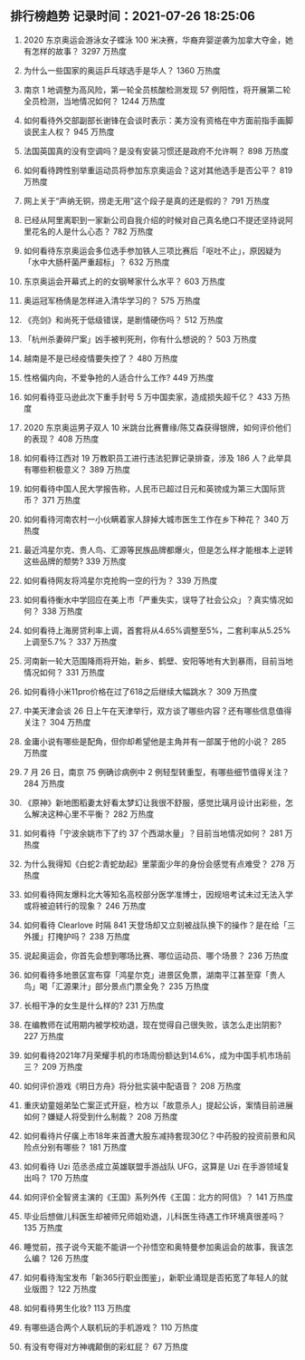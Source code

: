 
## 排行榜趋势 记录时间：2021-07-26 18:25:06
  
  1. 2020 东京奥运会游泳女子蝶泳 100 米决赛，华裔弃婴逆袭为加拿大夺金，她有怎样的故事？ 3297 万热度
    
  2. 为什么一些国家的奥运乒乓球选手是华人？ 1360 万热度
    
  3. 南京 1 地调整为高风险，第一轮全员核酸检测发现 57 例阳性，将开展第二轮全员检测，当地情况如何？ 1244 万热度
    
  4. 如何看待外交部副部长谢锋在会谈时表示：美方没有资格在中方面前指手画脚谈民主人权？ 945 万热度
    
  5. 法国英国真的没有空调吗？是没有安装习惯还是政府不允许啊？ 898 万热度
    
  6. 如何看待跨性别举重运动员将参加东京奥运会？这对其他选手是否公平？ 819 万热度
    
  7. 网上关于“声纳无铜，捞走无用”这个段子是真的还是假的？ 791 万热度
    
  8. 已经从阿里离职到一家新公司自我介绍的时候对自己真名绝口不提还坚持说阿里花名的人是什么心态？ 782 万热度
    
  9. 如何看待东京奥运会多位选手参加铁人三项比赛后「呕吐不止」，原因疑为「水中大肠杆菌严重超标」？ 632 万热度
    
  10. 东京奥运会开幕式上的的女钢琴家什么水平？ 603 万热度
    
  11. 奥运冠军杨倩是怎样进入清华学习的？ 575 万热度
    
  12. 《亮剑》和尚死于低级错误，是剧情硬伤吗？ 512 万热度
    
  13. 「杭州杀妻碎尸案」凶手被判死刑，你有什么想说的？ 503 万热度
    
  14. 越南是不是已经疫情要失控了？ 480 万热度
    
  15. 性格偏内向，不爱争抢的人适合什么工作? 449 万热度
    
  16. 如何看待亚马逊此次下重手封号 5 万中国卖家，造成损失超千亿？ 433 万热度
    
  17. 2020 东京奥运男子双人 10 米跳台比赛曹缘/陈艾森获得银牌，如何评价他们的表现？ 408 万热度
    
  18. 如何看待江西对 19 万教职员工进行违法犯罪记录排查，涉及 186 人？此举具有哪些积极意义？ 389 万热度
    
  19. 如何看待中国人民大学报告称，人民币已超过日元和英镑成为第三大国际货币？ 371 万热度
    
  20. 如何看待河南农村一小伙瞒着家人辞掉大城市医生工作在乡下种花？ 340 万热度
    
  21. 最近鸿星尔克、贵人鸟、汇源等民族品牌都爆火，但是怎么样才能根本上逆转这些品牌的颓势? 339 万热度
    
  22. 如何看待网友将鸿星尔克抢购一空的行为？ 339 万热度
    
  23. 如何看待衡水中学回应在美上市「严重失实，误导了社会公众」？真实情况如何？ 338 万热度
    
  24. 如何看待上海房贷利率上调，首套将从4.65%调整至5%，二套利率从5.25%上调至5.7%？ 337 万热度
    
  25. 河南新一轮大范围降雨将开始，新乡、鹤壁、安阳等地有大到暴雨，目前当地情况如何？ 331 万热度
    
  26. 如何看待小米11pro价格在过了618之后继续大幅跳水？ 309 万热度
    
  27. 中美天津会谈 26 日上午在天津举行，双方谈了哪些内容？还有哪些信息值得关注？ 304 万热度
    
  28. 金庸小说有哪些是配角，但你却希望他是主角并有一部属于他的小说？ 285 万热度
    
  29. 7 月 26 日，南京 75 例确诊病例中 2 例轻型转重型，有哪些细节值得关注？ 284 万热度
    
  30. 《原神》新地图稻妻太好看太梦幻让我很不舒服，感觉比璃月设计出彩些，怎么解决这种心里不平衡？ 282 万热度
    
  31. 如何看待「宁波余姚市下了约 37 个西湖水量」？目前当地情况如何？ 281 万热度
    
  32. 为什么我得知《白蛇2:青蛇劫起》里蒙面少年的身份会感觉有点难受？ 278 万热度
    
  33. 如何看待网友爆料北大等知名高校部分医学准博士，因规培考试未过无法入学或将被迫转行的现象？ 246 万热度
    
  34. 如何看待 Clearlove 时隔 841 天登场却又立刻被战队换下的操作？是在给「三外援」打掩护吗？ 238 万热度
    
  35. 说起奥运会，你首先会想到哪场比赛、哪位运动员、哪个场景？ 236 万热度
    
  36. 如何看待多地景区宣布穿「鸿星尔克」进景区免票，湖南平江甚至穿「贵人鸟」喝「汇源果汁」部分景点门票全免？ 235 万热度
    
  37. 长相干净的女生是什么样的? 231 万热度
    
  38. 在编教师在试用期内被学校劝退，现在觉得自己很失败，该怎么走出阴影? 227 万热度
    
  39. 如何看待2021年7月荣耀手机的市场周份额达到14.6%，成为中国手机市场前三？ 209 万热度
    
  40. 如何评价游戏《明日方舟》将分批实装中配语音？ 208 万热度
    
  41. 重庆幼童姐弟坠亡案正式开庭，检方以「故意杀人」提起公诉，案情目前进展如何？嫌疑人将受到什么制裁？ 208 万热度
    
  42. 如何看待片仔癀上市18年来首遭大股东减持套现30亿？中药股的投资前景和风险点分别有哪些？ 181 万热度
    
  43. 如何看待 Uzi 范丞丞成立英雄联盟手游战队 UFG，这算是 Uzi 在手游领域复出吗？ 170 万热度
    
  44. 如何评价全智贤主演的《王国》系列外传《王国：北方的阿信》？ 141 万热度
    
  45. 毕业后想做儿科医生却被师兄师姐劝退，儿科医生待遇工作环境真很差吗？ 135 万热度
    
  46. 睡觉前，孩子说今天能不能讲一个孙悟空和奥特曼参加奥运会的故事，我该怎么编？ 126 万热度
    
  47. 如何看待淘宝发布「新365行职业图鉴」，新职业涌现是否拓宽了年轻人的就业版图？ 122 万热度
    
  48. 如何看待男生化妆? 113 万热度
    
  49. 有哪些适合两个人联机玩的手机游戏？ 110 万热度
    
  50. 有没有夸得对方神魂颠倒的彩虹屁？ 67 万热度
    